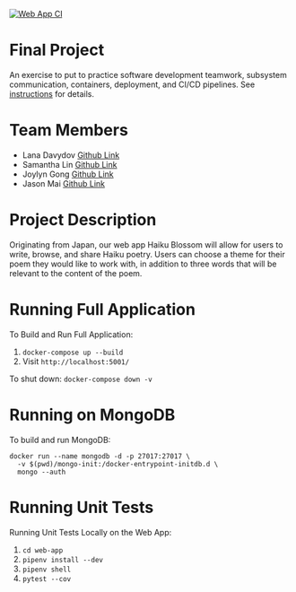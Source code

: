 [![Web App CI](https://github.com/software-students-spring2025/5-final-final-push/actions/workflows/web-app.yml/badge.svg)](https://github.com/software-students-spring2025/5-final-final-push/actions/workflows/web-app.yml)

# Final Project

An exercise to put to practice software development teamwork, subsystem communication, containers, deployment, and CI/CD pipelines. See [instructions](./instructions.md) for details.

# Team Members

- Lana Davydov [Github Link](https://github.com/lanadavydov)
- Samantha Lin [Github Link](https://github.com/sal2948)
- Joylyn Gong [Github Link](https://github.com/joylyngong)
- Jason Mai [Github Link](https://github.com/JasonMai233)

# Project Description
Originating from Japan, our web app Haiku Blossom will allow for users to write, browse, and share Haiku poetry. Users can choose a theme for their poem they would like to work with, in addition to three words that will be relevant to the content of the poem.

# Running Full Application

To Build and Run Full Application:
1. `docker-compose up --build`
2. Visit `http://localhost:5001/`

To shut down: `docker-compose down -v`

# Running on MongoDB

To build and run MongoDB:
```
docker run --name mongodb -d -p 27017:27017 \
  -v $(pwd)/mongo-init:/docker-entrypoint-initdb.d \
  mongo --auth
```

# Running Unit Tests
Running Unit Tests Locally on the Web App:
1. `cd web-app`
2. `pipenv install --dev`
3. `pipenv shell`
4. `pytest --cov`

